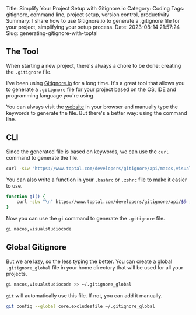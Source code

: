Title: Simplify Your Project Setup with Gitignore.io
Category: Coding
Tags: gitignore, command line, project setup, version control, productivity
Summary: I share how to use Gitignore.io to generate a .gitignore file for your project, simplifying your setup process.
Date: 2023-08-14 21:57:24
Slug: generating-gitignore-with-toptal

## The Tool

When starting a new project, there's always a chore to be done: creating the `.gitignore` file.

I've been using [Gitignore.io][0] for a long time. It's a great tool that allows you to generate a `.gitignore` file for your project based on the OS, IDE and programming language you're using.

You can always visit the [website][0] in your browser and manually type the keywords to generate the file. But there's a better way: using the command line.

## CLI

Since the generated file is based on keywords, we can use the `curl` command to generate the file.

```bash
curl -sLw "https://www.toptal.com/developers/gitignore/api/macos,visualstudiocode" >> .gitignore
```

You can also write a function in your `.bashrc` or `.zshrc` file to make it easier to use.

```bash
function gi() {
    curl -sLw "\n" https://www.toptal.com/developers/gitignore/api/$@ ;
}
```

Now you can use the `gi` command to generate the `.gitignore` file.

```bash
gi macos,visualstudiocode
```

## Global Gitignore

But we are lazy, so the less typing the better. You can create a global `.gitignore_global` file in your home directory that will be used for all your projects.

```bash
gi macos,visualstudiocode >> ~/.gitignore_global
```

`git` will automatically use this file. If not, you can add it manually.

```bash
git config --global core.excludesfile ~/.gitignore_global
```

[0]: https://www.toptal.com/developers/gitignore